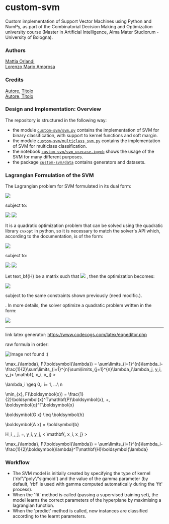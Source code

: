 # custom-svm
Custom implementation of Support Vector Machines using Python and NumPy, as part of the Combinatorial Decision Making and Optimization university course (Master in Artificial Intelligence, Alma Mater Studiorum - University of Bologna).

### Authors
[Mattia Orlandi](https://github.com/nihil21)     
[Lorenzo Mario Amorosa](https://github.com/Lostefra)     

### Credits
[Autore, Titolo](https://static1.squarespace.com/static/58851af9ebbd1a30e98fb283/t/58902fbae4fcb5398aeb7505/1485844411772/SVM+Explained.pdf)     
[Autore, Titolo](http://sfb649.wiwi.hu-berlin.de/fedc_homepage/xplore/tutorials/stfhtmlnode64.html)     

### Design and Implementation: Overview

The repository is structured in the following way:
 - the module [`custom-svm/svm.py`](https://github.com/nihil21/custom-svm/blob/master/custom-svm/svm.py) contains the implementation of SVM for binary classification, with support to kernel functions and soft margin.  
 - the module [`custom-svm/multiclass_svm.py`](https://github.com/nihil21/custom-svm/blob/master/custom-svm/multiclass_svm.py) contains the implementation of SVM for multiclass classification.
 - the notebook [`custom-svm/svm_usecase.ipynb`](https://github.com/nihil21/custom-svm/blob/master/custom-svm/svm_usecase.ipynb) shows the usage of the SVM for many different purposes.
 - the package [`custom-svm/data`](https://github.com/nihil21/custom-svm/tree/master/custom-svm/data) contains generators and datasets. 

### Lagrangian Formulation of the SVM

The Lagrangian problem for SVM formulated in its dual form:

<img src="https://latex.codecogs.com/gif.latex?%5Cmax_%7B%5Clambda%7D%5C%2C%20F%28%5Cboldsymbol%7B%5Clambda%7D%29%20%3D%20%5Csum%5Climits_%7Bi%3D1%7D%5E%7Bn%7D%5Clambda_i-%5Cfrac%7B1%7D%7B2%7D%5Csum%5Climits_%7Bi%3D1%7D%5E%7Bn%7D%5Csum%5Climits_%7Bj%3D1%7D%5E%7Bn%7D%5Clambda_i%5Clambda_j%5C%2C%20y_i%5C%2C%20y_j%3C%20%5Cmathbf%7B%5C%2C%20x_i%5C%2C%20x_j%7D%20%3E">

subject to:

<img src="https://latex.codecogs.com/gif.latex?%5Clambda_i%20%5Cgeq%200%2C%5C%3A%20i%3D%201%5C%2C%20...%5C%20n">

<img src="https://latex.codecogs.com/gif.latex?%5Csum%5Climits_%7Bi%3D1%7D%5E%7Bn%7D%5Clambda_i%5C%2C%20y_i%20%3D%200">

It is a quadratic optimization problem that can be solved using the quadratic library `cvxopt` in python, so it is necessary to match the solver's API which, according to the documentation, is of the form:

<img src="https://latex.codecogs.com/gif.latex?%5Cmin_%7Bx%7D%5C%2C%20F%28%5Cboldsymbol%7Bx%7D%29%20%3D%20%5Cfrac%7B1%7D%7B2%7D%5Cboldsymbol%7Bx%7D%5ET%5Cmathbf%7BP%7D%5Cboldsymbol%7Bx%7D%5C%2C%20&plus;%5C%2C%20%5Cboldsymbol%7Bq%7D%5ET%5Cboldsymbol%7Bx%7D">

subject to:  

<img src="https://latex.codecogs.com/gif.latex?%5Cboldsymbol%7BA%20x%7D%20%3D%20%5Cboldsymbol%7Bb%7D">

<img src="https://latex.codecogs.com/gif.latex?%5Cboldsymbol%7BG%20x%7D%20%5Cleq%20%5Cboldsymbol%7Bh%7D">


Let text_bf{H} be a matrix such that <img src="https://latex.codecogs.com/gif.latex?H_i_%2C_j%5C%2C%20%3D%5C%2C%20y_i%5C%2C%20y_j%5C%2C%20%3C%20%5Cmathbf%7B%5C%2C%20x_i%5C%2C%20x_j%7D%20%3E"> , then the optimization becomes:

<img src="https://latex.codecogs.com/gif.latex?%5Cmax_%7B%5Clambda%7D%5C%2C%20F%28%5Cboldsymbol%7B%5Clambda%7D%29%20%3D%20%5Csum%5Climits_%7Bi%3D1%7D%5E%7Bn%7D%5Clambda_i-%5Cfrac%7B1%7D%7B2%7D%5Cboldsymbol%7B%5Clambda%7D%5ET%5Cmathbf%7BH%7D%5Cboldsymbol%7B%5Clambda%7D">

subject to the same constraints shown previously (need modific.).




. In more details, the solver optimize a quadratic problem written in the form:

<img src="https://latex.codecogs.com/gif.latex?max%5C%2C%20F%28%5Cboldsymbol%7B%5Clambda%7D%29%20%3D%20%5Csum%5Climits_%7Bi%3D1%7D%5E%7Bn%7D%5Clambda_i-%5Cfrac%7B1%7D%7B2%7D%5Csum%5Climits_%7Bi%3D1%7D%5E%7Bn%7D%5Csum%5Climits_%7Bj%3D1%7D%5E%7Bn%7D%5Clambda_i%5Clambda_j%5C%2C%20y_i%5C%2C%20y_j%5Cmathbf%7B%5C%2C%20x_i%5C%2C%20x_j%7D">


-----------------------------------------------
link latex generator: https://www.codecogs.com/latex/eqneditor.php

raw formula in order:

![Image not found :(](custom-svm/tree/master/res/dual.png?raw=true)

\max_{\lambda}\, F(\boldsymbol{\lambda}) = \sum\limits_{i=1}^{n}\lambda_i-\frac{1}{2}\sum\limits_{i=1}^{n}\sum\limits_{j=1}^{n}\lambda_i\lambda_j\, y_i\, y_j< \mathbf{\, x_i\, x_j} > 

\lambda_i \geq 0,\: i= 1\, ...\ n

\min_{x}\, F(\boldsymbol{x}) = \frac{1}{2}\boldsymbol{x}^T\mathbf{P}\boldsymbol{x}\, +\, \boldsymbol{q}^T\boldsymbol{x}

\boldsymbol{G x} \leq  \boldsymbol{h}

\boldsymbol{A x} =  \boldsymbol{b}

H_i_,_j\, =\, y_i\, y_j\, < \mathbf{\, x_i\, x_j} >

\max_{\lambda}\, F(\boldsymbol{\lambda}) = \sum\limits_{i=1}^{n}\lambda_i-\frac{1}{2}\boldsymbol{\lambda}^T\mathbf{H}\boldsymbol{\lambda}

### Workflow
- The SVM model is initially created by specifying the type of kernel ('rbf'/'poly'/'sigmoid') and the value of the gamma parameter (by default, 'rbf' is used with gamma computed automatically during the 'fit' process).
- When the 'fit' method is called (passing a supervised training set), the model learns the correct parameters of the hyperplane by maximising a lagrangian function.
- When the 'predict' method is called, new instances are classified according to the learnt parameters.


